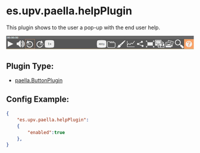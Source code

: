 ---
---

# es.upv.paella.helpPlugin

This plugin shows to the user a pop-up with the end user help.

![](images/helpPlugin.jpg)

## Plugin Type:
- [paella.ButtonPlugin](../developer/plugin_types.md)

## Config Example:

```json
{
	"es.upv.paella.helpPlugin": 
	{
		"enabled":true
	},
}
```
